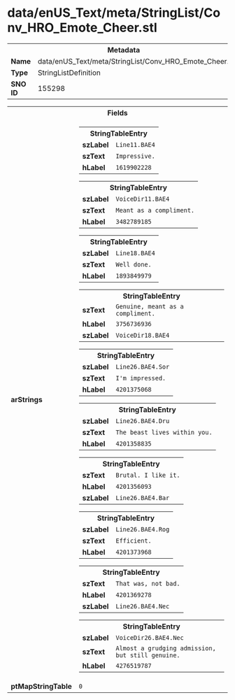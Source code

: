 <h1>data/enUS_Text/meta/StringList/Conv_HRO_Emote_Cheer.stl</h1><table><tr><th colspan="100%">Metadata</th></tr><tr><td><b>Name</b></td><td>data/enUS_Text/meta/StringList/Conv_HRO_Emote_Cheer.stl</td></tr><tr><td><b>Type</b></td><td>StringListDefinition</td></tr><tr><td><b>SNO ID</b></td><td>155298</td></tr></table>

<table><tr><th colspan="100%">Fields</th></tr><tr><td><b>arStrings</b></td><td><table><tr><th colspan="100%">StringTableEntry</th></tr><tr><td><b>szLabel</b></td><td><code>Line11.BAE4</code></td></tr><tr><td><b>szText</b></td><td><code>Impressive.</code></td></tr><tr><td><b>hLabel</b></td><td><code>1619902228</code></td></tr></table>


<table><tr><th colspan="100%">StringTableEntry</th></tr><tr><td><b>szLabel</b></td><td><code>VoiceDir11.BAE4</code></td></tr><tr><td><b>szText</b></td><td><code>Meant as a compliment.</code></td></tr><tr><td><b>hLabel</b></td><td><code>3482789185</code></td></tr></table>


<table><tr><th colspan="100%">StringTableEntry</th></tr><tr><td><b>szLabel</b></td><td><code>Line18.BAE4</code></td></tr><tr><td><b>szText</b></td><td><code>Well done.</code></td></tr><tr><td><b>hLabel</b></td><td><code>1893849979</code></td></tr></table>


<table><tr><th colspan="100%">StringTableEntry</th></tr><tr><td><b>szText</b></td><td><code>Genuine, meant as a compliment.</code></td></tr><tr><td><b>hLabel</b></td><td><code>3756736936</code></td></tr><tr><td><b>szLabel</b></td><td><code>VoiceDir18.BAE4</code></td></tr></table>


<table><tr><th colspan="100%">StringTableEntry</th></tr><tr><td><b>szLabel</b></td><td><code>Line26.BAE4.Sor</code></td></tr><tr><td><b>szText</b></td><td><code>I'm impressed.</code></td></tr><tr><td><b>hLabel</b></td><td><code>4201375068</code></td></tr></table>


<table><tr><th colspan="100%">StringTableEntry</th></tr><tr><td><b>szLabel</b></td><td><code>Line26.BAE4.Dru</code></td></tr><tr><td><b>szText</b></td><td><code>The beast lives within you.</code></td></tr><tr><td><b>hLabel</b></td><td><code>4201358835</code></td></tr></table>


<table><tr><th colspan="100%">StringTableEntry</th></tr><tr><td><b>szText</b></td><td><code>Brutal. I like it.</code></td></tr><tr><td><b>hLabel</b></td><td><code>4201356093</code></td></tr><tr><td><b>szLabel</b></td><td><code>Line26.BAE4.Bar</code></td></tr></table>


<table><tr><th colspan="100%">StringTableEntry</th></tr><tr><td><b>szLabel</b></td><td><code>Line26.BAE4.Rog</code></td></tr><tr><td><b>szText</b></td><td><code>Efficient.</code></td></tr><tr><td><b>hLabel</b></td><td><code>4201373968</code></td></tr></table>


<table><tr><th colspan="100%">StringTableEntry</th></tr><tr><td><b>szText</b></td><td><code>That was, not bad.</code></td></tr><tr><td><b>hLabel</b></td><td><code>4201369278</code></td></tr><tr><td><b>szLabel</b></td><td><code>Line26.BAE4.Nec</code></td></tr></table>


<table><tr><th colspan="100%">StringTableEntry</th></tr><tr><td><b>szLabel</b></td><td><code>VoiceDir26.BAE4.Nec</code></td></tr><tr><td><b>szText</b></td><td><code>Almost a grudging admission, but still genuine.</code></td></tr><tr><td><b>hLabel</b></td><td><code>4276519787</code></td></tr></table>


</td></tr><tr><td><b>ptMapStringTable</b></td><td><code>0</code></td></tr></table>

